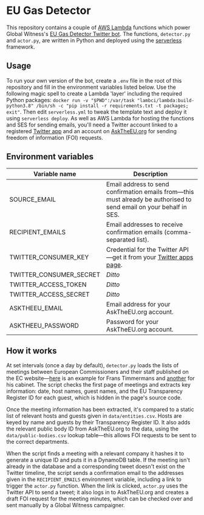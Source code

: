 # EU Gas Detector

This repository contains a couple of [AWS Lambda](https://aws.amazon.com/lambda/) functions which power Global Witness's [EU Gas Detector Twitter bot](https://twitter.com/eugasdetector). The functions, `detector.py` and `actor.py`, are written in Python and deployed using the [serverless](https://www.serverless.com/) framework.

## Usage

To run your own version of the bot, create a `.env` file in the root of this repository and fill in the environment variables listed below. Use the following magic spell to create a Lambda 'layer' including the required Python packages: `docker run -v "$PWD":/var/task "lambci/lambda:build-python3.8" /bin/sh -c "pip install -r requirements.txt -t packages; exit"`. Then edit `serverless.yml` to tweak the template text and deploy it using `serverless deploy`. As well as AWS Lambda for hosting the functions and SES for sending emails, you'll need a Twitter account linked to a registered [Twitter app](https://developer.twitter.com/en) and an account on [AskTheEU.org](https://www.asktheeu.org/) for sending freedom of information (FOI) requests.

## Environment variables

| Variable name           | Description |
|-------------------------|-------------|
| SOURCE_EMAIL            | Email address to send confirmation emails from—this must already be authorised to send email on your behalf in SES. |
| RECIPIENT_EMAILS        | Email addresses to receive confirmation emails (comma-separated list). |
| TWITTER_CONSUMER_KEY    | Credential for the Twitter API—get it from your [Twitter apps page](https://developer.twitter.com/en/portal/projects-and-apps). |
| TWITTER_CONSUMER_SECRET | *Ditto* |
| TWITTER_ACCESS_TOKEN    | *Ditto* |
| TWITTER_ACCESS_SECRET   | *Ditto* |
| ASKTHEEU_EMAIL          | Email address for your AskTheEU.org account. |
| ASKTHEEU_PASSWORD       | Password for your AskTheEU.org account. |

## How it works

At set intervals (once a day by default), `detector.py` loads the lists of meetings between European Commissioners and their staff published on the EC website—[here](http://ec.europa.eu/transparencyinitiative/meetings/meeting.do?host=f1afd532-0d40-4dcd-8e45-667b57075377) is an example for Frans Timmermans and [another](http://ec.europa.eu/transparencyinitiative/meetings/meeting.do?host=ec1ecb7e-2615-44eb-895b-6b08637c2a0d) for his cabinet. The script checks the first page of meetings and extracts key information: date, host names, guest names, and the EU Transparency Register ID for each guest, which is hidden in the page's source code.

Once the meeting information has been extracted, it's compared to a static list of relevant hosts and guests given in `data/entities.csv`. Hosts are keyed by name and guests by their Transparency Register ID. It also adds the relevant public body ID from AskTheEU.org to the data, using the `data/public-bodies.csv` lookup table—this allows FOI requests to be sent to the correct departments.

When the script finds a meeting with a relevant company it hashes it to generate a unique ID and puts it in a DynamoDB table. If the meeting isn't already in the database and a corresponding tweet doesn't exist on the Twitter timeline, the script sends a confirmation email to the addresses given in the `RECIPIENT_EMAILS` environment variable, including a link to trigger the `actor.py` function. When the link is clicked, `actor.py` uses the Twitter API to send a tweet; it also logs in to AskTheEU.org and creates a draft FOI request for the meeting minutes, which can be checked over and sent manually by a Global Witness campaigner.

